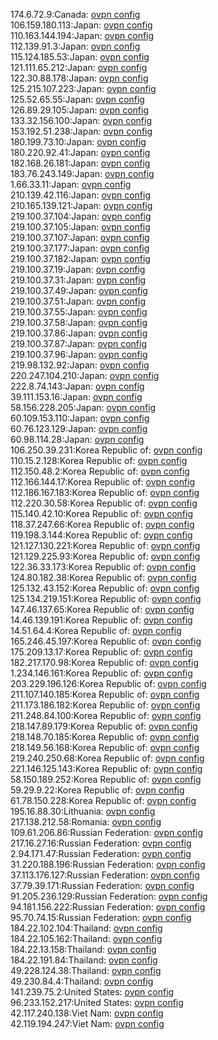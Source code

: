 174.6.72.9:Canada: [ovpn config](vpn/174_6_72_9.ovpn)  
106.159.180.113:Japan: [ovpn config](vpn/106_159_180_113.ovpn)  
110.163.144.194:Japan: [ovpn config](vpn/110_163_144_194.ovpn)  
112.139.91.3:Japan: [ovpn config](vpn/112_139_91_3.ovpn)  
115.124.185.53:Japan: [ovpn config](vpn/115_124_185_53.ovpn)  
121.111.65.212:Japan: [ovpn config](vpn/121_111_65_212.ovpn)  
122.30.88.178:Japan: [ovpn config](vpn/122_30_88_178.ovpn)  
125.215.107.223:Japan: [ovpn config](vpn/125_215_107_223.ovpn)  
125.52.65.55:Japan: [ovpn config](vpn/125_52_65_55.ovpn)  
126.89.29.105:Japan: [ovpn config](vpn/126_89_29_105.ovpn)  
133.32.156.100:Japan: [ovpn config](vpn/133_32_156_100.ovpn)  
153.192.51.238:Japan: [ovpn config](vpn/153_192_51_238.ovpn)  
180.199.73.10:Japan: [ovpn config](vpn/180_199_73_10.ovpn)  
180.220.92.41:Japan: [ovpn config](vpn/180_220_92_41.ovpn)  
182.168.26.181:Japan: [ovpn config](vpn/182_168_26_181.ovpn)  
183.76.243.149:Japan: [ovpn config](vpn/183_76_243_149.ovpn)  
1.66.33.11:Japan: [ovpn config](vpn/1_66_33_11.ovpn)  
210.139.42.116:Japan: [ovpn config](vpn/210_139_42_116.ovpn)  
210.165.139.121:Japan: [ovpn config](vpn/210_165_139_121.ovpn)  
219.100.37.104:Japan: [ovpn config](vpn/219_100_37_104.ovpn)  
219.100.37.105:Japan: [ovpn config](vpn/219_100_37_105.ovpn)  
219.100.37.107:Japan: [ovpn config](vpn/219_100_37_107.ovpn)  
219.100.37.177:Japan: [ovpn config](vpn/219_100_37_177.ovpn)  
219.100.37.182:Japan: [ovpn config](vpn/219_100_37_182.ovpn)  
219.100.37.19:Japan: [ovpn config](vpn/219_100_37_19.ovpn)  
219.100.37.31:Japan: [ovpn config](vpn/219_100_37_31.ovpn)  
219.100.37.49:Japan: [ovpn config](vpn/219_100_37_49.ovpn)  
219.100.37.51:Japan: [ovpn config](vpn/219_100_37_51.ovpn)  
219.100.37.55:Japan: [ovpn config](vpn/219_100_37_55.ovpn)  
219.100.37.58:Japan: [ovpn config](vpn/219_100_37_58.ovpn)  
219.100.37.86:Japan: [ovpn config](vpn/219_100_37_86.ovpn)  
219.100.37.87:Japan: [ovpn config](vpn/219_100_37_87.ovpn)  
219.100.37.96:Japan: [ovpn config](vpn/219_100_37_96.ovpn)  
219.98.132.92:Japan: [ovpn config](vpn/219_98_132_92.ovpn)  
220.247.104.210:Japan: [ovpn config](vpn/220_247_104_210.ovpn)  
222.8.74.143:Japan: [ovpn config](vpn/222_8_74_143.ovpn)  
39.111.153.16:Japan: [ovpn config](vpn/39_111_153_16.ovpn)  
58.156.228.205:Japan: [ovpn config](vpn/58_156_228_205.ovpn)  
60.109.153.110:Japan: [ovpn config](vpn/60_109_153_110.ovpn)  
60.76.123.129:Japan: [ovpn config](vpn/60_76_123_129.ovpn)  
60.98.114.28:Japan: [ovpn config](vpn/60_98_114_28.ovpn)  
106.250.39.231:Korea Republic of: [ovpn config](vpn/106_250_39_231.ovpn)  
110.15.2.128:Korea Republic of: [ovpn config](vpn/110_15_2_128.ovpn)  
112.150.48.2:Korea Republic of: [ovpn config](vpn/112_150_48_2.ovpn)  
112.166.144.17:Korea Republic of: [ovpn config](vpn/112_166_144_17.ovpn)  
112.186.167.183:Korea Republic of: [ovpn config](vpn/112_186_167_183.ovpn)  
112.220.30.58:Korea Republic of: [ovpn config](vpn/112_220_30_58.ovpn)  
115.140.42.10:Korea Republic of: [ovpn config](vpn/115_140_42_10.ovpn)  
118.37.247.66:Korea Republic of: [ovpn config](vpn/118_37_247_66.ovpn)  
119.198.3.144:Korea Republic of: [ovpn config](vpn/119_198_3_144.ovpn)  
121.127.130.221:Korea Republic of: [ovpn config](vpn/121_127_130_221.ovpn)  
121.129.225.93:Korea Republic of: [ovpn config](vpn/121_129_225_93.ovpn)  
122.36.33.173:Korea Republic of: [ovpn config](vpn/122_36_33_173.ovpn)  
124.80.182.38:Korea Republic of: [ovpn config](vpn/124_80_182_38.ovpn)  
125.132.43.152:Korea Republic of: [ovpn config](vpn/125_132_43_152.ovpn)  
125.134.219.151:Korea Republic of: [ovpn config](vpn/125_134_219_151.ovpn)  
147.46.137.65:Korea Republic of: [ovpn config](vpn/147_46_137_65.ovpn)  
14.46.139.191:Korea Republic of: [ovpn config](vpn/14_46_139_191.ovpn)  
14.51.64.4:Korea Republic of: [ovpn config](vpn/14_51_64_4.ovpn)  
165.246.45.197:Korea Republic of: [ovpn config](vpn/165_246_45_197.ovpn)  
175.209.13.17:Korea Republic of: [ovpn config](vpn/175_209_13_17.ovpn)  
182.217.170.98:Korea Republic of: [ovpn config](vpn/182_217_170_98.ovpn)  
1.234.146.161:Korea Republic of: [ovpn config](vpn/1_234_146_161.ovpn)  
203.229.196.126:Korea Republic of: [ovpn config](vpn/203_229_196_126.ovpn)  
211.107.140.185:Korea Republic of: [ovpn config](vpn/211_107_140_185.ovpn)  
211.173.186.182:Korea Republic of: [ovpn config](vpn/211_173_186_182.ovpn)  
211.248.84.100:Korea Republic of: [ovpn config](vpn/211_248_84_100.ovpn)  
218.147.89.179:Korea Republic of: [ovpn config](vpn/218_147_89_179.ovpn)  
218.148.70.185:Korea Republic of: [ovpn config](vpn/218_148_70_185.ovpn)  
218.149.56.168:Korea Republic of: [ovpn config](vpn/218_149_56_168.ovpn)  
219.240.250.68:Korea Republic of: [ovpn config](vpn/219_240_250_68.ovpn)  
221.146.125.143:Korea Republic of: [ovpn config](vpn/221_146_125_143.ovpn)  
58.150.189.252:Korea Republic of: [ovpn config](vpn/58_150_189_252.ovpn)  
59.29.9.22:Korea Republic of: [ovpn config](vpn/59_29_9_22.ovpn)  
61.78.150.228:Korea Republic of: [ovpn config](vpn/61_78_150_228.ovpn)  
195.16.88.30:Lithuania: [ovpn config](vpn/195_16_88_30.ovpn)  
217.138.212.58:Romania: [ovpn config](vpn/217_138_212_58.ovpn)  
109.61.206.86:Russian Federation: [ovpn config](vpn/109_61_206_86.ovpn)  
217.16.27.16:Russian Federation: [ovpn config](vpn/217_16_27_16.ovpn)  
2.94.171.47:Russian Federation: [ovpn config](vpn/2_94_171_47.ovpn)  
31.220.188.196:Russian Federation: [ovpn config](vpn/31_220_188_196.ovpn)  
37.113.176.127:Russian Federation: [ovpn config](vpn/37_113_176_127.ovpn)  
37.79.39.171:Russian Federation: [ovpn config](vpn/37_79_39_171.ovpn)  
91.205.236.129:Russian Federation: [ovpn config](vpn/91_205_236_129.ovpn)  
94.181.156.222:Russian Federation: [ovpn config](vpn/94_181_156_222.ovpn)  
95.70.74.15:Russian Federation: [ovpn config](vpn/95_70_74_15.ovpn)  
184.22.102.104:Thailand: [ovpn config](vpn/184_22_102_104.ovpn)  
184.22.105.162:Thailand: [ovpn config](vpn/184_22_105_162.ovpn)  
184.22.13.158:Thailand: [ovpn config](vpn/184_22_13_158.ovpn)  
184.22.191.84:Thailand: [ovpn config](vpn/184_22_191_84.ovpn)  
49.228.124.38:Thailand: [ovpn config](vpn/49_228_124_38.ovpn)  
49.230.84.4:Thailand: [ovpn config](vpn/49_230_84_4.ovpn)  
141.239.75.2:United States: [ovpn config](vpn/141_239_75_2.ovpn)  
96.233.152.217:United States: [ovpn config](vpn/96_233_152_217.ovpn)  
42.117.240.138:Viet Nam: [ovpn config](vpn/42_117_240_138.ovpn)  
42.119.194.247:Viet Nam: [ovpn config](vpn/42_119_194_247.ovpn)  
